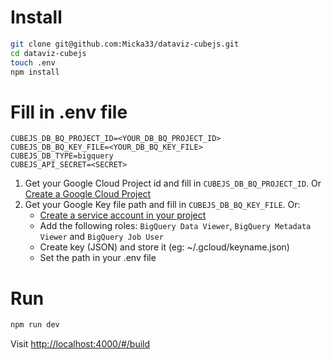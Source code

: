 # Install

```sh
git clone git@github.com:Micka33/dataviz-cubejs.git
cd dataviz-cubejs
touch .env
npm install
```

# Fill in .env file

```
CUBEJS_DB_BQ_PROJECT_ID=<YOUR_DB_BQ_PROJECT_ID>
CUBEJS_DB_BQ_KEY_FILE=<YOUR_DB_BQ_KEY_FILE>
CUBEJS_DB_TYPE=bigquery
CUBEJS_API_SECRET=<SECRET>
```

1. Get your Google Cloud Project id and fill in `CUBEJS_DB_BQ_PROJECT_ID`. Or [Create a Google Cloud Project](https://console.cloud.google.com/projectcreate)
2. Get your Google Key file path and fill in `CUBEJS_DB_BQ_KEY_FILE`. Or:
    - [Create a service account in your project](https://console.cloud.google.com/iam-admin/serviceaccounts/create)
    - Add the following roles: `BigQuery Data Viewer`, `BigQuery Metadata Viewer` and `BigQuery Job User`
    - Create key (JSON) and store it (eg: ~/.gcloud/keyname.json)
    - Set the path in your .env file

# Run

```sh
npm run dev
```

Visit [http://localhost:4000/#/build](http://localhost:4000/#/build)
